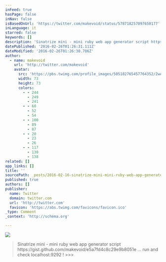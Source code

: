 ```yaml
---
inFeed: true
hasPage: false
inNav: false
isBasedOnUrl: 'https://twitter.com/makevoid/status/578718257097650177'
inLanguage: it
starred: false
keywords: []
description: 'Sinatrize mini - mini ruby web app generator script https://gist.github.com/makevoid/e5a7fd4c8c29e9b8051e ... run and check localhost:9292 ! >>>'
datePublished: '2016-02-26T01:26:31.111Z'
dateModified: '2016-02-26T01:26:30.706Z'
author:
  - name: makevoid
    url: 'http://twitter.com/makevoid'
    avatar:
      src: 'https://pbs.twimg.com/profile_images/505182765457764352/2wAnUl4N_bigger.jpeg'
      width: 73
      height: 73
      colors:
        - - 244
          - 249
          - 241
        - - 60
          - 52
          - 54
        - - 100
          - 89
          - 87
        - - 20
          - 23
          - 26
        - - 117
          - 130
          - 138
related: []
app_links: []
title: ''
sourcePath: _posts/2016-02-16-sinatrize-mini-mini-ruby-web-app-generator-script-https.md
published: true
authors: []
publisher:
  name: Twitter
  domain: twitter.com
  url: 'http://twitter.com'
  favicon: 'https://abs.twimg.com/favicons/favicon.ico'
_type: Comment
_context: 'http://schema.org'

---
```

![](https://the-grid-user-content.s3-us-west-2.amazonaws.com/a3ef3e66-2cc0-4984-8cdd-6109b5c891c0.png)

> Sinatrize mini - mini ruby web app generator script https&colon;&sol;&sol;gist&period;github&period;com&sol;makevoid&sol;e5a7fd4c8c29e9b8051e &period;&period;&period; run and check localhost&colon;9292 &excl; \>\>\>